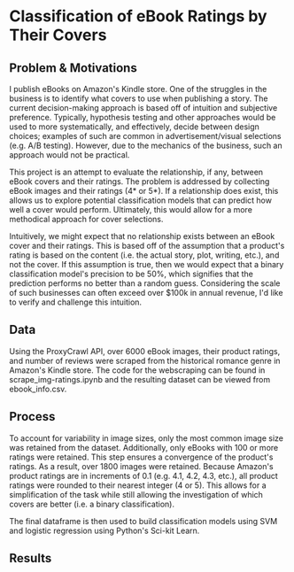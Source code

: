 # Classification of eBook Ratings by Their Covers
## Problem & Motivations
I publish eBooks on Amazon's Kindle store. One of the struggles in the business is to identify what covers to use when publishing a story. The current decision-making approach is based off of intuition and subjective preference. Typically, hypothesis testing and other approaches would be used to more systematically, and effectively, decide between design choices; examples of such are common in advertisement/visual selections (e.g. A/B testing). However, due to the mechanics of the business, such an approach would not be practical. 
  
This project is an attempt to evaluate the relationship, if any, between eBook covers and their ratings. The problem is addressed by collecting eBook images and their ratings (4* or 5*). If a relationship does exist, this allows us to explore potential classification models that can predict how well a cover would perform. Ultimately, this would allow for a more methodical approach for cover selections.

Intuitively, we might expect that no relationship exists between an eBook cover and their ratings. This is based off of the assumption that a product's rating is based on the content (i.e. the actual story, plot, writing, etc.), and not the cover. If this assumption is true, then we would expect that a binary classification model's precision to be 50%, which signifies that the prediction performs no better than a random guess. Considering the scale of such businesses can often exceed over $100k in annual revenue, I'd like to verify and challenge this intuition.

## Data
Using the ProxyCrawl API, over 6000 eBook images, their product ratings, and number of reviews were scraped from the historical romance genre in Amazon's Kindle store. The code for the webscraping can be found in scrape_img-ratings.ipynb and the resulting dataset can be viewed from ebook_info.csv.

## Process
To account for variability in image sizes, only the most common image size was retained from the dataset. Additionally, only eBooks with 100 or more ratings were retained. This step ensures a convergence of the product's ratings. As a result, over 1800 images were retained. Because Amazon's product ratings are in increments of 0.1 (e.g. 4.1, 4.2, 4.3, etc.), all product ratings were rounded to their nearest integer (4 or 5). This allows for a simplification of the task while still allowing the investigation of which covers are better (i.e. a binary classification). 

The final dataframe is then used to build classification models using SVM and logistic regression using Python's Sci-kit Learn.

## Results

